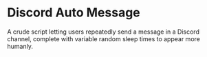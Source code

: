 # Discord Auto Message
A crude script letting users repeatedly send a message in a Discord channel, complete with variable random sleep times to appear more humanly.
